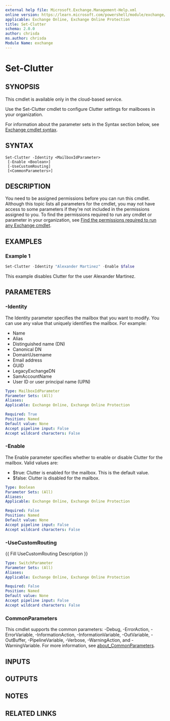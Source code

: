 ```yaml
---
external help file: Microsoft.Exchange.Management-Help.xml
online version: https://learn.microsoft.com/powershell/module/exchange/set-clutter
applicable: Exchange Online, Exchange Online Protection
title: Set-Clutter
schema: 2.0.0
author: chrisda
ms.author: chrisda
Module Name: exchange
---
```


# Set-Clutter

## SYNOPSIS
This cmdlet is available only in the cloud-based service.

Use the Set-Clutter cmdlet to configure Clutter settings for mailboxes in your organization.

For information about the parameter sets in the Syntax section below, see [Exchange cmdlet syntax](https://learn.microsoft.com/powershell/exchange/exchange-cmdlet-syntax).

## SYNTAX

```
Set-Clutter -Identity <MailboxIdParameter>
 [-Enable <Boolean>]
 [-UseCustomRouting]
 [<CommonParameters>]
```

## DESCRIPTION
You need to be assigned permissions before you can run this cmdlet. Although this topic lists all parameters for the cmdlet, you may not have access to some parameters if they're not included in the permissions assigned to you. To find the permissions required to run any cmdlet or parameter in your organization, see [Find the permissions required to run any Exchange cmdlet](https://learn.microsoft.com/powershell/exchange/find-exchange-cmdlet-permissions).

## EXAMPLES

### Example 1
```powershell
Set-Clutter -Identity "Alexander Martinez" -Enable $false
```

This example disables Clutter for the user Alexander Martinez.

## PARAMETERS

### -Identity
The Identity parameter specifies the mailbox that you want to modify. You can use any value that uniquely identifies the mailbox. For example:

- Name
- Alias
- Distinguished name (DN)
- Canonical DN
- Domain\\Username
- Email address
- GUID
- LegacyExchangeDN
- SamAccountName
- User ID or user principal name (UPN)

```yaml
Type: MailboxIdParameter
Parameter Sets: (All)
Aliases:
Applicable: Exchange Online, Exchange Online Protection

Required: True
Position: Named
Default value: None
Accept pipeline input: False
Accept wildcard characters: False
```

### -Enable
The Enable parameter specifies whether to enable or disable Clutter for the mailbox. Valid values are:

- $true: Clutter is enabled for the mailbox. This is the default value.
- $false: Clutter is disabled for the mailbox.

```yaml
Type: Boolean
Parameter Sets: (All)
Aliases:
Applicable: Exchange Online, Exchange Online Protection

Required: False
Position: Named
Default value: None
Accept pipeline input: False
Accept wildcard characters: False
```

### -UseCustomRouting
{{ Fill UseCustomRouting Description }}

```yaml
Type: SwitchParameter
Parameter Sets: (All)
Aliases:
Applicable: Exchange Online, Exchange Online Protection

Required: False
Position: Named
Default value: None
Accept pipeline input: False
Accept wildcard characters: False
```

### CommonParameters
This cmdlet supports the common parameters: -Debug, -ErrorAction, -ErrorVariable, -InformationAction, -InformationVariable, -OutVariable, -OutBuffer, -PipelineVariable, -Verbose, -WarningAction, and -WarningVariable. For more information, see [about_CommonParameters](https://go.microsoft.com/fwlink/p/?LinkID=113216).

## INPUTS

## OUTPUTS

## NOTES

## RELATED LINKS
